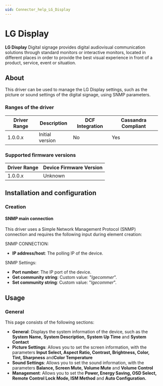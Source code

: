 ```yaml
---
uid: Connector_help_LG_Display
---
```


# LG Display

**LG Display** Digital signage provides digital audiovisual communication solutions through standard monitors or interactive monitors, located in different places in order to provide the best visual experience in front of a product, service, event or situation.

## About

This driver can be used to manage the LG Display settings, such as the picture or sound settings of the digital signage, using SNMP parameters.

### Ranges of the driver

| **Driver Range** | **Description** | **DCF Integration** | **Cassandra Compliant** |
|------------------|-----------------|---------------------|-------------------------|
| 1.0.0.x          | Initial version | No                  | Yes                     |

### Supported firmware versions

| **Driver Range** | **Device Firmware Version** |
|------------------|-----------------------------|
| 1.0.0.x          | Unknown                     |

## Installation and configuration

### Creation

#### SNMP main connection

This driver uses a Simple Network Management Protocol (SNMP) connection and requires the following input during element creation:

SNMP CONNECTION:

- **IP address/host**: The polling IP of the device.

SNMP Settings:

- **Port number**: The IP port of the device.
- **Get community string**: Custom value: "*lgecommer*".
- **Set community string**: Custom value: "*lgecommer*".

## Usage

### General

This page consists of the following sections:

- **General**: Displays the system information of the device, such as the **System Name,** **System Description,** **System Up Time** and **System Contact**
- **Picture Settings**: Allows you to set the screen information, with the parameters **Input Select, Aspect Ratio, Contrast, Brightness, Color, Tint, Sharpness** and**Color Temperature**
- **Sound Settings**: Allows you to set the sound information, with the parameters **Balance, Screen Mute, Volume Mute** and **Volume Control**
- **Management**: Allows you to set the **Power, Energy Saving, OSD Select, Remote Control Lock Mode, ISM Method** and **Auto Configuration.**
